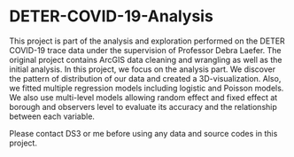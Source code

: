 # DETER-COVID-19-Analysis
This project is part of the analysis and exploration performed on the DETER COVID-19 trace data under the supervision of Professor Debra Laefer.
The original project contains ArcGIS data cleaning and wrangling as well as the initial analysis. 
In this project, we focus on the analysis part. We discover the pattern of distribution of our data and created a 3D-visualization. Also, we fitted multiple regression models including logistic and Poisson models. 
We also use multi-level models allowing random effect and fixed effect at borough and observers level to evaluate its accuracy and the relationship between each variable. 

Please contact DS3 or me before using any data and source codes in this project. 
